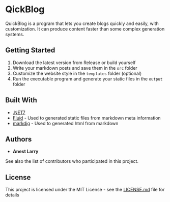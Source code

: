 # QickBlog

QuickBlog is a program that lets you create blogs quickly and easily, with customization. It can produce content faster than some complex generation systems.

## Getting Started

1. Download the latest version from Release or build yourself
2. Write your markdown posts and save them in the `src` folder
3. Customize the website style in the `templates` folder (optional)
4. Run the executable program and generate your static files in the `output` folder


## Built With

* [.NET7](https://dotnet.microsoft.com/en-us/)
* [Fluid](https://github.com/sebastienros/fluid) - Used to generated static files from markdown meta information
* [markdig](https://github.com/lunet-io/markdig) - Used to generated html from markdown

## Authors

* **Anest Larry** 

See also the list of contributors who participated in this project.

## License

This project is licensed under the MIT License - see the [LICENSE.md](LICENSE.md) file for details
